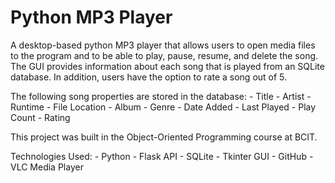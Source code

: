 # Python MP3 Player

A desktop-based python MP3 player that allows users to open media files to the program and to be able to play, pause, resume, and delete the song. The GUI provides information about each song that is played from an SQLite database. In addition, users have the option to rate a song out of 5.

The following song properties are stored in the database:
    - Title
    - Artist
    - Runtime
    - File Location
    - Album
    - Genre
    - Date Added
    - Last Played
    - Play Count
    - Rating
  
  This project was built in the Object-Oriented Programming course at BCIT.
  
  Technologies Used:
    - Python
    - Flask API
    - SQLite
    - Tkinter GUI
    - GitHub
    - VLC Media Player
